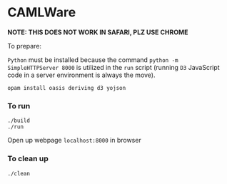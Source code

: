 # CAMLWare

**NOTE: THIS DOES NOT WORK IN SAFARI, PLZ USE CHROME**


To prepare:

`Python` must be installed because the command `python -m SimpleHTTPServer 8000` is utilized in the `run` script (running `D3` JavaScript code in a server environment is always the move).

```
opam install oasis deriving d3 yojson
```

### To run

```
./build
./run
```
Open up webpage `localhost:8000` in browser

### To clean up

```
./clean
```
